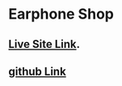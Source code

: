 # Earphone Shop
## [Live Site Link](https://earphone-shop-ad.netlify.app/).
## [github Link](https://github.com/Programming-Hero-Web-Course4/lucky-one-aduyti)